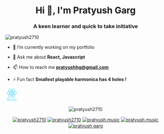 <h1 align="center">Hi 👋, I'm Pratyush Garg</h1>
<h3 align="center">A keen learner and quick to take initiative</h3>
<p align="left"> <img src="https://komarev.com/ghpvc/?username=pratyush2710" alt="pratyush2710" /> </p>

- 🔭 I’m currently working on my portfolio

- 💬 Ask me about **React, Javascript**

- 📫 How to reach me **pratyushhg@gmail.com**

- ⚡ Fun fact **Smallest playable harmonica has 4 holes !**

<p align="left">
  <img src="https://raw.githubusercontent.com/devicons/devicon/master/icons/react/react-original-wordmark.svg" width="40" height="40"/> 
 
  </p>
   
<p align="center"> <img src="https://github-readme-stats.vercel.app/api?username=pratyush2710&show_icons=true" alt="pratyush2710" /> </p>
<p align="center">
<a href="https://dev.to/pratyush2710" target="blank"><img align="center" src="https://cdn.jsdelivr.net/npm/simple-icons@3.0.1/icons/dev-dot-to.svg" alt="pratyush2710" height="20" width="20" /></a>
<a href="https://linkedin.com/in/pratyush2710" target="blank"><img align="center" src="https://cdn.jsdelivr.net/npm/simple-icons@3.0.1/icons/linkedin.svg" alt="pratyush2710" height="20" width="20" /></a>
<a href="https://fb.com/pratyush.music" target="blank"><img align="center" src="https://cdn.jsdelivr.net/npm/simple-icons@3.0.1/icons/facebook.svg" alt="pratyush.music" height="20" width="20" /></a>
<a href="https://instagram.com/pratyush.music" target="blank"><img align="center" src="https://cdn.jsdelivr.net/npm/simple-icons@3.0.1/icons/instagram.svg" alt="pratyush.music" height="20" width="20" /></a>
<a href="https://www.youtube.com/channel/UCe8FEKp8Ym1QyR8K0L49I9Q/featured" target="blank"><img align="center" src="https://cdn.jsdelivr.net/npm/simple-icons@3.0.1/icons/youtube.svg" alt="pratyush garg" height="20" width="20" /></a>
</p>
